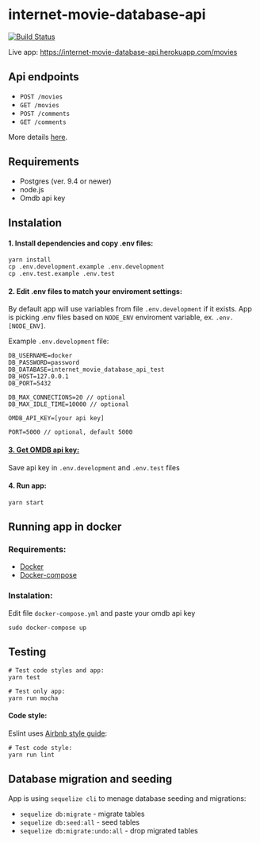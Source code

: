 # internet-movie-database-api
[![Build Status](https://travis-ci.com/tetrash/internet-movie-database-api.svg?branch=master)](https://travis-ci.com/tetrash/internet-movie-database-api)

Live app: https://internet-movie-database-api.herokuapp.com/movies

## Api endpoints

- `POST /movies`
- `GET /movies`
- `POST /comments`
- `GET /comments`

More details [here](docs/).

## Requirements

- Postgres (ver. 9.4 or newer)
- node.js
- Omdb api key

## Instalation

#### 1. Install dependencies and copy .env files:

```
yarn install
cp .env.development.example .env.development
cp .env.test.example .env.test
```

#### 2. Edit .env files to match your enviroment settings:

By default app will use variables from file `.env.development` if it exists. App is picking .env files based on `NODE_ENV` enviroment variable, ex. `.env.[NODE_ENV]`.

Example `.env.development` file:

```
DB_USERNAME=docker
DB_PASSWORD=password
DB_DATABASE=internet_movie_database_api_test
DB_HOST=127.0.0.1
DB_PORT=5432

DB_MAX_CONNECTIONS=20 // optional
DB_MAX_IDLE_TIME=10000 // optional

OMDB_API_KEY=[your api key]

PORT=5000 // optional, default 5000
```

#### [3. Get OMDB api key:](http://www.omdbapi.com/apikey.aspx)

Save api key in `.env.development` and `.env.test` files

#### 4. Run app:

```
yarn start
```

## Running app in docker

### Requirements:
- [Docker](https://docs.docker.com/install/)
- [Docker-compose](https://docs.docker.com/compose/install/)

### Instalation:

Edit file `docker-compose.yml` and paste your omdb api key

```
sudo docker-compose up
```

## Testing

```
# Test code styles and app:
yarn test 

# Test only app:
yarn run mocha
```

#### Code style:
Eslint uses [Airbnb style guide](https://github.com/airbnb/javascript):
```
# Test code style:
yarn run lint
```

## Database migration and seeding

App is using `sequelize cli` to menage database seeding and migrations:
- `sequelize db:migrate` - migrate tables
- `sequelize db:seed:all` - seed tables
- `sequelize db:migrate:undo:all` - drop migrated tables
